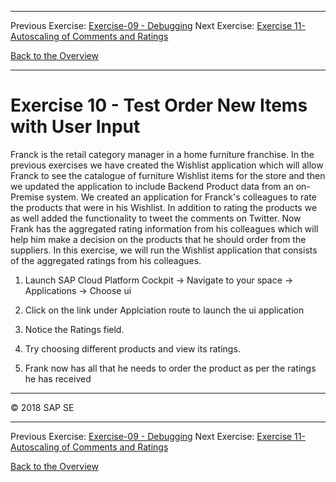 - - - -
Previous Exercise: [Exercise-09 - Debugging](../Exercise-09-Debugging) Next Exercise: [Exercise 11-Autoscaling of Comments and Ratings](../Exercise-11-Autoscaling-of-Comments-and-Ratings)

[Back to the Overview](../README.md)
- - - -

# Exercise 10 - Test Order New Items with User Input

Franck is the retail category manager in a home furniture franchise. In the previous exercises we have created the Wishlist application which will allow Franck to see the catalogue of furniture Wishlist items for the store and then we updated the application to include Backend Product data from an on-Premise system. We created an application for Franck's colleagues to rate the products that were in his Wishlist. In addition to rating the products we as well added the functionality to tweet the comments on Twitter. Now Frank has the aggregated rating information from his colleagues which will help him make a decision on the products that he should order from the suppliers. In this exercise, we will run the Wishlist application that consists of the aggregated ratings from his colleagues.

1. Launch SAP Cloud Platform Cockpit -> Navigate to your space -> Applications -> Choose ui
2. Click on the link under Applciation route to launch the ui application

3. Notice the Ratings field.

4. Try choosing different products and view its ratings.
5. Frank now has all that he needs to order the product as per the ratings he has received



- - - -
© 2018 SAP SE
- - - -

Previous Exercise: [Exercise-09 - Debugging](../Exercise-09-Debugging) Next Exercise: [Exercise 11-Autoscaling of Comments and Ratings](../Exercise-11-Autoscaling-of-Comments-and-Ratings)

[Back to the Overview](../README.md)
